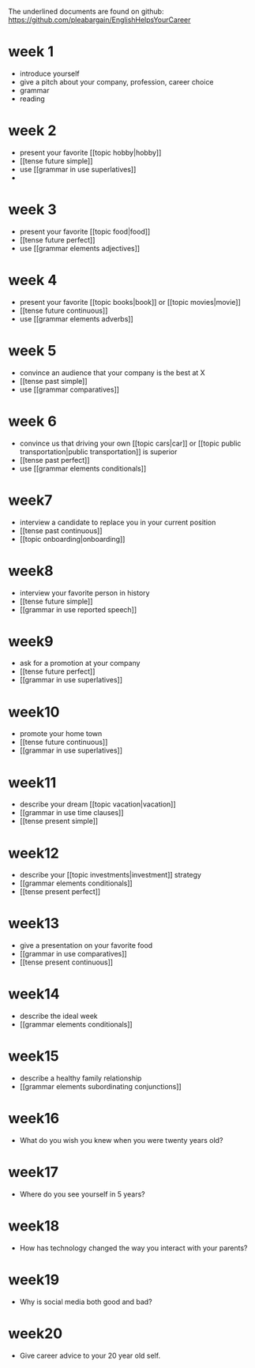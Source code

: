 The underlined documents are found on github: https://github.com/pleabargain/EnglishHelpsYourCareer

# week 1
- introduce yourself
- give a pitch about your company, profession, career choice
- grammar
- reading


# week 2
- present your favorite [[topic hobby|hobby]]
- [[tense future simple]]
- use [[grammar in use superlatives]]
- 

# week 3
- present your favorite [[topic food|food]]
- [[tense future perfect]]
- use [[grammar elements adjectives]]

# week 4 
- present your favorite [[topic books|book]]  or [[topic movies|movie]]
- [[tense future continuous]]
- use [[grammar elements adverbs]]
# week 5
- convince an audience that your company is the best at X
- [[tense past simple]]
- use [[grammar comparatives]]

# week 6
- convince us that driving your own [[topic cars|car]] or [[topic public transportation|public transportation]] is superior
- [[tense past perfect]]
- use [[grammar elements conditionals]]


# week7 
- interview a candidate to replace you in your current position
- [[tense past continuous]]
- [[topic onboarding|onboarding]]

# week8 
- interview your favorite person in history
- [[tense future simple]]
- [[grammar in use  reported speech]]
# week9 
- ask for a promotion at your company
-  [[tense future perfect]]
-  [[grammar in use superlatives]]

# week10 
- promote your home town
- [[tense future continuous]]
-  [[grammar in use superlatives]]
# week11 
- describe your dream [[topic vacation|vacation]]
- [[grammar in use time clauses]]
- [[tense present simple]]
# week12 
- describe your [[topic investments|investment]] strategy
- [[grammar elements conditionals]]
- [[tense present perfect]]
# week13 
- give a presentation on your favorite food
- [[grammar in use comparatives]]
- [[tense present continuous]]

# week14 
- describe the ideal week
- [[grammar elements conditionals]]
# week15 
- describe a healthy family relationship
- [[grammar elements subordinating conjunctions]]

# week16 
- What do you wish you knew when you were twenty years old?


# week17 
- Where do you see yourself in 5 years?

# week18 
- How has technology changed the way you interact with your parents?

# week19 
- Why is social media both good and bad?

# week20
- Give career advice to your 20 year old self.